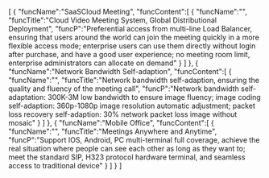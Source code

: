 [
	{
		"funcName":"SaaSCloud Meeting",
		"funcContent":[
			{
				"funcName":"",
				"funcTitle":"Cloud Video Meeting System, Global Distributional Deployment",
				"funcP":"Preferential access from multi-line Load Balancer, ensuring that users around the world can join the meeting quickly in a more flexible access mode; enterprise users can use them directly without login after purchase, and have a good user experience; no meeting room limit, enterprise administrators can allocate on demand"
			}
		]
	},
	{
		"funcName":"Network Bandwidth Self-adaption",
		"funcContent":[
			{
				"funcName":"",
				"funcTitle":"Network bandwidth self-adaption, ensuring the quality and fluency of the meeting call",
				"funcP":"Network bandwidth self-adaptation: 300K-3M low bandwidth to ensure image fluency; image coding self-adaption: 360p-1080p image resolution automatic adjustment; packet loss recovery self-adaption: 30% network packet loss image without mosaic"
			}
		]
	},
	{
		"funcName":"Mobile Office",
		"funcContent":[
			{
				"funcName":"",
				"funcTitle":"Meetings Anywhere and Anytime",
				"funcP":"Support IOS, Android, PC multi-terminal full coverage, achieve the real situation where people can see each other as long as they want to; meet the standard SIP, H323 protocol hardware terminal, and seamless access to traditional device"
			}
		]
	}
]